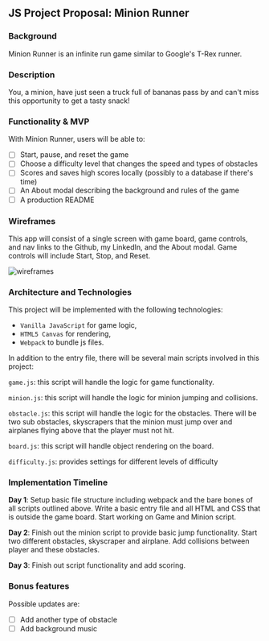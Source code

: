 ## JS Project Proposal: Minion Runner

### Background

Minion Runner is an infinite run game similar to Google's T-Rex runner. 

### Description

You, a minion, have just seen a truck full of bananas pass by and can't miss this opportunity to get a tasty snack!

### Functionality & MVP  

With Minion Runner, users will be able to:

- [ ] Start, pause, and reset the game 
- [ ] Choose a difficulty level that changes the speed and types of obstacles
- [ ] Scores and saves high scores locally (possibly to a database if there's time)
- [ ] An About modal describing the background and rules of the game
- [ ] A production README

### Wireframes

This app will consist of a single screen with game board, game controls, and nav links to the Github, my LinkedIn, and the About modal.  Game controls will include Start, Stop, and Reset. 

![wireframes](https://github.com/appacademy/ny-portfolio-curriculum/blob/master/javascript-project/js-proposal-wireframe.jpg)

### Architecture and Technologies

This project will be implemented with the following technologies:

- `Vanilla JavaScript` for game logic,
- `HTML5 Canvas` for rendering,
- `Webpack` to bundle js files.

In addition to the entry file, there will be several main scripts involved in this project:

`game.js`: this script will handle the logic for game functionality. 

`minion.js`: this script will handle the logic for minion jumping and collisions.

`obstacle.js`: this script will handle the logic for the obstacles. There will be two sub obstacles, skyscrapers that the minion must jump over and airplanes flying above that the player must not hit. 

`board.js`: this script will handle object rendering on the board.

`difficulty.js`: provides settings for different levels of difficulty

### Implementation Timeline

**Day 1**: Setup basic file structure including webpack and the bare bones of all scripts outlined above. Write a basic entry file and all HTML and CSS that is outside the game board. Start working on Game and Minion script. 

**Day 2**: Finish out the minion script to provide basic jump functionality. Start two different obstacles, skyscraper and airplane. Add collisions between player and these obstacles. 

**Day 3**: Finish out script functionality and add scoring. 

### Bonus features

Possible updates are:

- [ ] Add another type of obstacle
- [ ] Add background music